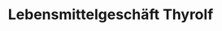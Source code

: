 ---
title: "Lebensmittelgeschäft Thyrolf"
url: /loebnitz/lebensmittelgeschaeft-thyrolf/
shop: Allgemein
---